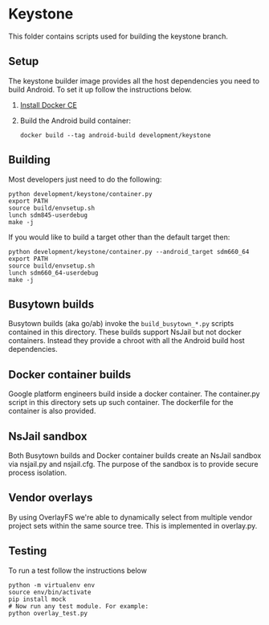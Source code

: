 # Keystone

This folder contains scripts used for building the keystone branch.

## Setup

The keystone builder image provides all the host dependencies
you need to build Android. To set it up follow the instructions
below.

1. [Install Docker CE](https://www.docker.com/community-edition)

1. Build the Android build container:

   ```
   docker build --tag android-build development/keystone
   ```

## Building

Most developers just need to do the following:

```
python development/keystone/container.py
export PATH
source build/envsetup.sh
lunch sdm845-userdebug
make -j
```

If you would like to build a target other than the default target then:

```
python development/keystone/container.py --android_target sdm660_64
export PATH
source build/envsetup.sh
lunch sdm660_64-userdebug
make -j
```

## Busytown builds

Busytown builds (aka go/ab) invoke the ```build_busytown_*.py``` scripts contained
in this directory. These builds support NsJail but not docker containers.
Instead they provide a chroot with all the Android build host dependencies.

## Docker container builds

Google platform engineers build inside a docker container. The container.py
script in this directory sets up such container. The dockerfile for the
container is also provided.

## NsJail sandbox

Both Busytown builds and Docker container builds create an NsJail sandbox via
nsjail.py and nsjail.cfg. The purpose of the sandbox is to provide secure
process isolation.

## Vendor overlays

By using OverlayFS we're able to dynamically select from multiple vendor project
sets within the same source tree. This is implemented in overlay.py.

## Testing

To run a test follow the instructions below

```
python -m virtualenv env
source env/bin/activate
pip install mock
# Now run any test module. For example:
python overlay_test.py
```
